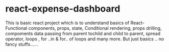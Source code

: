 # react-expense-dashboard
This is basic react project which is to understand basics of React- 
    Functional components, 
    props,
    state, 
    Conditional rendering,
    props drilling, 
    compoments data passing from parent tochild and child to parent, 
    spread operator, loops , for ..in &amp; for.. of  loops and many more. But just basics .. no fancy stuffs......
